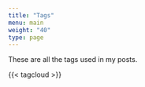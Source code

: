 ```yaml
---
title: "Tags"
menu: main
weight: "40"
type: page
---
```


These are all the tags used in my posts.

{{< tagcloud >}}
